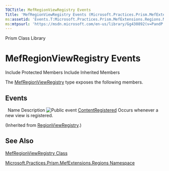 ```yaml
---
TOCTitle: MefRegionViewRegistry Events
Title: 'MefRegionViewRegistry Events (Microsoft.Practices.Prism.MefExtensions.Regions)'
ms:assetid: 'Events.T:Microsoft.Practices.Prism.MefExtensions.Regions.MefRegionViewRegistry'
ms:mtpsurl: 'https://msdn.microsoft.com/en-us/library/Gg430892(v=PandP.50)'
---
```


Prism Class Library

MefRegionViewRegistry Events
============================

Include Protected Members
Include Inherited Members

The [MefRegionViewRegistry](https://msdn.microsoft.com/t:microsoft.practices.prism.mefextensions.regions.mefregionviewregistry) type exposes the following members.

Events
------

<span id="eventTableToggle"></span>
 
Name
Description
![](https://msdn.microsoft.com/en-us/Gg430892.pubevent(en-us,PandP.50).gif "Public event")
[ContentRegistered](https://msdn.microsoft.com/e:microsoft.practices.prism.regions.regionviewregistry.contentregistered)
Occurs whenever a new view is registered.

(Inherited from [RegionViewRegistry](https://msdn.microsoft.com/t:microsoft.practices.prism.regions.regionviewregistry).)

See Also
--------

<span id="seeAlsoToggle"></span>
[MefRegionViewRegistry Class](https://msdn.microsoft.com/t:microsoft.practices.prism.mefextensions.regions.mefregionviewregistry)

[Microsoft.Practices.Prism.MefExtensions.Regions Namespace](https://msdn.microsoft.com/n:microsoft.practices.prism.mefextensions.regions)
